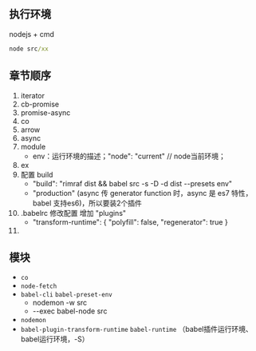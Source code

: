 ## 执行环境
nodejs + cmd

``` cmd
node src/xx
```

## 章节顺序
1. iterator
2. cb-promise
3. promise-async
4. co
5. arrow
6. async
7. module
    * env：运行环境的描述；"node": "current" // node当前环境；
8. ex
9. 配置 build
    * "build": "rimraf dist && babel src -s -D -d dist --presets env"
    * "production" (async 传 generator function 时，async 是 es7 特性，babel 支持es6)，所以要装2个插件
10. .babelrc 修改配置 增加 "plugins"
    * "transform-runtime": {
        "polyfill": false,
        "regenerator": true
      }
11. 

## 模块
* `co`
* `node-fetch`
* `babel-cli` `babel-preset-env`  
    - nodemon -w src
    - --exec babel-node src
* `nodemon`
* `babel-plugin-transform-runtime` `babel-runtime` （babel插件运行环境、babel运行环境，-S）